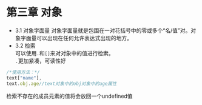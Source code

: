 # 第三章 对象
- 3.1 对象字面量
对象字面量就是包围在一对花括号中的零或多个“名/值”对。对象字面量可以出现在任何允许表达式出现的地方。
- 3.2 检索<br/>
可以使用``.``和``[]``来对对象中的值进行检索。<br/>
``.``更加紧凑，可读性好
```javascript
/*使用方法：*/
text["name"],
text.obj.age//text对象中的obj对象中的age属性
```
检索不存在的成员元素的值将会放回一个undefined值
